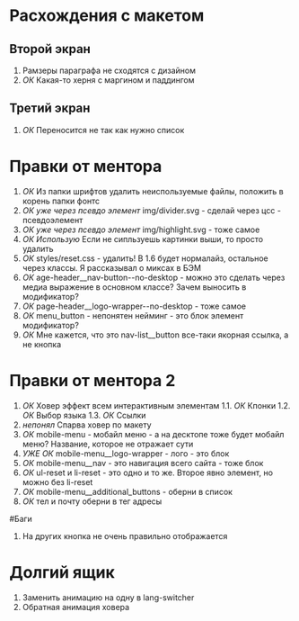 # Расхождения с макетом

## Второй экран
1. Рамзеры параграфа не сходятся с дизайном
2. *ОК* Какая-то херня с маргином и паддингом

## Третий экран
1. *ОК* Переносится не так как нужно список

# Правки от ментора

1. *ОК* Из папки шрифтов удалить неиспользуемые файлы, положить в корень папки фонтс
2. *ОК уже через псевдо элемент* img/divider.svg - сделай через цсс - псевдоэлемент
3. *ОК уже через псевдо элемент* img/highlight.svg - тоже самое
4. *ОК Использую* Если не сипльзуешь картинки выши, то просто удалить
5. *ОК* styles/reset.css - удалить! В 1.6 будет нормалайз, остальное через классы. Я рассказывал о миксах в БЭМ
6. *ОК* age-header__nav-button--no-desktop - можно это сделать через медиа выражение в основном классе? Зачем выносить в модификатор?
7. *ОК* page-header__logo-wrapper--no-desktop - тоже самое
8. *ОК* menu_button - непонятен нейминг - это блок элемент модификатор?
9. *ОК* Мне кажется, что это nav-list__button все-таки якорная ссылка, а не кнопка

# Правки от ментора 2

1. *ОК* Ховер эффект всем интерактивным элементам
1.1. *ОК* Кпонки
1.2. *ОК* Выбор языка
1.3. *ОК* Ссылки
2. *непонял* Спарва ховер по макету
3. *ОК* mobile-menu - мобайл меню - а на десктопе тоже будет мобайл меню? Название, которое не отражает сути
4. *УЖЕ ОК* mobile-menu__logo-wrapper - лого - это блок
5. *ОК* mobile-menu__nav - это навигация всего сайта - тоже блок
6. *ОК* ul-reset и li-reset - это одно и то же. Второе явно элемент, но можно без li-reset
7. *ОК* mobile-menu__additional_buttons - оберни в список
8. *ОК* тел и почту оберни в тег адресы

#Баги
1. На других кнопка не очень правильно отображается

# Долгий ящик
1. Заменить анимацию на одну в lang-switcher
2. Обратная анимация ховера